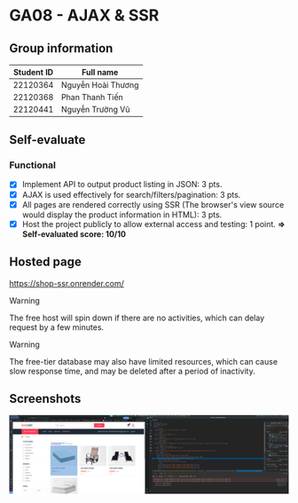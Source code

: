 # GA08 - AJAX & SSR

## Group information

| Student ID | Full name          |
| ---------- | ------------------ |
| 22120364   | Nguyễn Hoài Thương |
| 22120368   | Phan Thanh Tiến    |
| 22120441   | Nguyễn Trường Vũ   |

## Self-evaluate

### Functional

- [x] Implement API to output product listing in JSON: 3 pts.
- [x] AJAX is used effectively for search/filters/pagination: 3 pts.
- [x] All pages are rendered correctly using SSR (The browser's view source would display the product information in HTML): 3 pts.
- [x] Host the project publicly to allow external access and testing: 1 point.
      **=> Self-evaluated score: 10/10**

## Hosted page

https://shop-ssr.onrender.com/

> [!WARNING]  
> The free host will spin down if there are no activities, which can delay request by a few minutes.

> [!WARNING]  
> The free-tier database may also have limited resources, which can cause slow response time, and may be deleted after a period of inactivity.

## Screenshots

![alt text](image.png)
